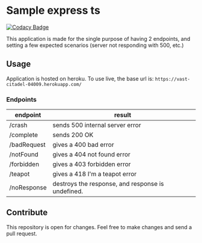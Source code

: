 # Sample express ts

[![Codacy Badge](https://api.codacy.com/project/badge/Grade/36226340254c431ab407c17783cac160)](https://app.codacy.com/gh/Xillians/sample-express?utm_source=github.com&utm_medium=referral&utm_content=Xillians/sample-express&utm_campaign=Badge_Grade_Settings)

This application is made for the single purpose of having 2 endpoints, and
setting a few expected scenarios (server not responding with 500, etc.)

## Usage

Application is hosted on heroku. To use live, the base url is:
`https://vast-citadel-04009.herokuapp.com/`

### Endpoints

| endpoint    | result                                            |
| ----------- | ------------------------------------------------- |
| /crash      | sends 500 internal server error                   |
| /complete   | sends 200 OK                                      |
| /badRequest | gives a 400 bad error                             |
| /notFound   | gives a 404 not found error                       |
| /forbidden  | gives a 403 forbidden error                       |
| /teapot     | gives a 418 I'm a teapot error                    |
| /noResponse | destroys the response, and response is undefined. |

## Contribute

This repository is open for changes. Feel free to make changes and send a
pull request.
